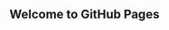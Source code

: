 ## Welcome to GitHub Pages


<div>
<amp-iframe title="AMP Cache tool" height="104" layout="fixed-height" sandbox="allow-scripts" src="https://amp.dev/static/samples/files/amp-url-converter.html?url=https://amp.dev/index.amp.html">
  <div placeholder></div>
</amp-iframe>
</div>

